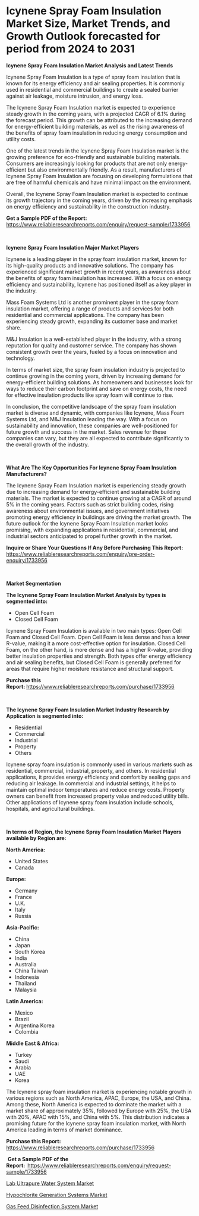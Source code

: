 <p><h1>Icynene Spray Foam Insulation Market Size, Market Trends, and Growth Outlook forecasted for period from 2024 to 2031</h1></p><p><strong>Icynene Spray Foam Insulation Market Analysis and Latest Trends</strong></p>
<p><p>Icynene Spray Foam Insulation is a type of spray foam insulation that is known for its energy efficiency and air sealing properties. It is commonly used in residential and commercial buildings to create a sealed barrier against air leakage, moisture intrusion, and energy loss.</p><p>The Icynene Spray Foam Insulation market is expected to experience steady growth in the coming years, with a projected CAGR of 6.1% during the forecast period. This growth can be attributed to the increasing demand for energy-efficient building materials, as well as the rising awareness of the benefits of spray foam insulation in reducing energy consumption and utility costs.</p><p>One of the latest trends in the Icynene Spray Foam Insulation market is the growing preference for eco-friendly and sustainable building materials. Consumers are increasingly looking for products that are not only energy-efficient but also environmentally friendly. As a result, manufacturers of Icynene Spray Foam Insulation are focusing on developing formulations that are free of harmful chemicals and have minimal impact on the environment.</p><p>Overall, the Icynene Spray Foam Insulation market is expected to continue its growth trajectory in the coming years, driven by the increasing emphasis on energy efficiency and sustainability in the construction industry.</p></p>
<p><strong>Get a Sample PDF of the Report:&nbsp;</strong> <a href="https://www.reliableresearchreports.com/enquiry/request-sample/1733956">https://www.reliableresearchreports.com/enquiry/request-sample/1733956</a></p>
<p>&nbsp;</p>
<p><strong>Icynene Spray Foam Insulation Major Market Players</strong></p>
<p><p>Icynene is a leading player in the spray foam insulation market, known for its high-quality products and innovative solutions. The company has experienced significant market growth in recent years, as awareness about the benefits of spray foam insulation has increased. With a focus on energy efficiency and sustainability, Icynene has positioned itself as a key player in the industry.</p><p>Mass Foam Systems Ltd is another prominent player in the spray foam insulation market, offering a range of products and services for both residential and commercial applications. The company has been experiencing steady growth, expanding its customer base and market share.</p><p>M&J Insulation is a well-established player in the industry, with a strong reputation for quality and customer service. The company has shown consistent growth over the years, fueled by a focus on innovation and technology.</p><p>In terms of market size, the spray foam insulation industry is projected to continue growing in the coming years, driven by increasing demand for energy-efficient building solutions. As homeowners and businesses look for ways to reduce their carbon footprint and save on energy costs, the need for effective insulation products like spray foam will continue to rise.</p><p>In conclusion, the competitive landscape of the spray foam insulation market is diverse and dynamic, with companies like Icynene, Mass Foam Systems Ltd, and M&J Insulation leading the way. With a focus on sustainability and innovation, these companies are well-positioned for future growth and success in the market. Sales revenue for these companies can vary, but they are all expected to contribute significantly to the overall growth of the industry.</p></p>
<p>&nbsp;</p>
<p><strong>What Are The Key Opportunities For Icynene Spray Foam Insulation Manufacturers?</strong></p>
<p><p>The Icynene Spray Foam Insulation market is experiencing steady growth due to increasing demand for energy-efficient and sustainable building materials. The market is expected to continue growing at a CAGR of around 5% in the coming years. Factors such as strict building codes, rising awareness about environmental issues, and government initiatives promoting energy efficiency in buildings are driving the market growth. The future outlook for the Icynene Spray Foam Insulation market looks promising, with expanding applications in residential, commercial, and industrial sectors anticipated to propel further growth in the market.</p></p>
<p><strong>Inquire or Share Your Questions If Any Before Purchasing This Report:</strong> <a href="https://www.reliableresearchreports.com/enquiry/pre-order-enquiry/1733956">https://www.reliableresearchreports.com/enquiry/pre-order-enquiry/1733956</a></p>
<p>&nbsp;</p>
<p><strong>Market Segmentation</strong></p>
<p><strong>The Icynene Spray Foam Insulation Market Analysis by types is segmented into:</strong></p>
<p><ul><li>Open Cell Foam</li><li>Closed Cell Foam</li></ul></p>
<p><p>Icynene Spray Foam Insulation is available in two main types: Open Cell Foam and Closed Cell Foam. Open Cell Foam is less dense and has a lower R-value, making it a more cost-effective option for insulation. Closed Cell Foam, on the other hand, is more dense and has a higher R-value, providing better insulation properties and strength. Both types offer energy efficiency and air sealing benefits, but Closed Cell Foam is generally preferred for areas that require higher moisture resistance and structural support.</p></p>
<p><strong>Purchase this Report:&nbsp;</strong><a href="https://www.reliableresearchreports.com/purchase/1733956">https://www.reliableresearchreports.com/purchase/1733956</a></p>
<p>&nbsp;</p>
<p><strong>The Icynene Spray Foam Insulation Market Industry Research by Application is segmented into:</strong></p>
<p><ul><li>Residential</li><li>Commercial</li><li>Industrial</li><li>Property</li><li>Others</li></ul></p>
<p><p>Icynene spray foam insulation is commonly used in various markets such as residential, commercial, industrial, property, and others. In residential applications, it provides energy efficiency and comfort by sealing gaps and reducing air leakage. In commercial and industrial settings, it helps to maintain optimal indoor temperatures and reduce energy costs. Property owners can benefit from increased property value and reduced utility bills. Other applications of Icynene spray foam insulation include schools, hospitals, and agricultural buildings.</p></p>
<p>&nbsp;</p>
<p><strong>In terms of Region, the Icynene Spray Foam Insulation Market Players available by Region are:</strong></p>
<p>
    <p> <strong> North America: </strong>
        <ul>
            <li>United States</li>
            <li>Canada</li>
        </ul>
        </p> 
    <p> <strong> Europe: </strong>
        <ul>
            <li>Germany</li>
            <li>France</li>
            <li>U.K.</li>
            <li>Italy</li>
            <li>Russia</li>
        </ul>
        </p> 
    <p> <strong> Asia-Pacific: </strong>
        <ul>
            <li>China</li>
            <li>Japan</li>
            <li>South Korea</li>
            <li>India</li>
            <li>Australia</li>
            <li>China Taiwan</li>
            <li>Indonesia</li>
            <li>Thailand</li>
            <li>Malaysia</li>
        </ul>
        </p> 
    <p> <strong> Latin America: </strong>
        <ul>
            <li>Mexico</li>
            <li>Brazil</li>
            <li>Argentina Korea</li>
            <li>Colombia</li>
        </ul>
        </p> 
    <p> <strong> Middle East & Africa: </strong>
        <ul>
            <li>Turkey</li>
            <li>Saudi</li>
            <li>Arabia</li>
            <li>UAE</li>
            <li>Korea</li>
        </ul>
    </p>
    </p>
<p><p>The Icynene spray foam insulation market is experiencing notable growth in various regions such as North America, APAC, Europe, the USA, and China. Among these, North America is expected to dominate the market with a market share of approximately 35%, followed by Europe with 25%, the USA with 20%, APAC with 15%, and China with 5%. This distribution indicates a promising future for the Icynene spray foam insulation market, with North America leading in terms of market dominance.</p></p>
<p><strong>Purchase this Report: </strong><a href="https://www.reliableresearchreports.com/purchase/1733956">https://www.reliableresearchreports.com/purchase/1733956</a></p>
<p>&nbsp;<strong>Get a Sample PDF of the Report:&nbsp;&nbsp;</strong><a href="https://www.reliableresearchreports.com/enquiry/request-sample/1733956">https://www.reliableresearchreports.com/enquiry/request-sample/1733956</a></p>
<p><strong></strong></p>
<p><p><a href="https://view.publitas.com/reportprime-1/lab-ultrapure-water-system-market-research-report-unlocks-analysis-on-the-market-financial-status-market-size-and-market-revenue-upto-2030/">Lab Ultrapure Water System Market</a></p><p><a href="https://view.publitas.com/reportprime-1/hypochlorite-generation-systems-market-size-growth-and-forecast-from-2023-2030/">Hypochlorite Generation Systems Market</a></p><p><a href="https://view.publitas.com/reportprime-1/gas-feed-disinfection-system-market-size-2023-2030-global-industrial-analysis-key-geographical-regions-market-share-top-key-players-product-types-and-forecast-research-report/">Gas Feed Disinfection System Market</a></p></p>